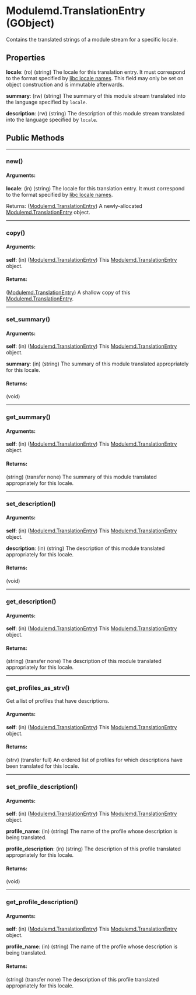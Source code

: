 # Modulemd.TranslationEntry (GObject)

Contains the translated strings of a module stream for a specific locale.

## Properties
__locale__: (ro) (string) The locale for this translation entry. It must correspond to the format specified by [libc locale names](https://www.gnu.org/software/libc/manual/html_node/Locale-Names.html). This field may only be set on object construction and is immutable afterwards.

__summary__: (rw) (string) The summary of this module stream translated into the language specified by `locale`.

__description__: (rw) (string) The description of this module stream translated into the language specified by `locale`.

## Public Methods

---
### new()
#### Arguments:
__locale__: (in) (string) The locale for this translation entry. It must correspond to the format specified by [libc locale names](https://www.gnu.org/software/libc/manual/html_node/Locale-Names.html).

Returns:
([Modulemd.TranslationEntry](Modulemd.TranslationEntry.md)) A newly-allocated [Modulemd.TranslationEntry](Modulemd.TranslationEntry.md) object.

---
### copy()
#### Arguments:
__self__: (in) ([Modulemd.TranslationEntry](Modulemd.TranslationEntry.md)) This [Modulemd.TranslationEntry](Modulemd.TranslationEntry.md) object.

#### Returns:
([Modulemd.TranslationEntry](Modulemd.TranslationEntry.md)) A shallow copy of this [Modulemd.TranslationEntry](Modulemd.TranslationEntry.md).

---
### set_summary()
#### Arguments:
__self__: (in) ([Modulemd.TranslationEntry](Modulemd.TranslationEntry.md)) This [Modulemd.TranslationEntry](Modulemd.TranslationEntry.md) object.

__summary__: (in) (string) The summary of this module translated appropriately for this locale.

#### Returns:
(void)

---
### get_summary()
#### Arguments:
__self__: (in) ([Modulemd.TranslationEntry](Modulemd.TranslationEntry.md)) This [Modulemd.TranslationEntry](Modulemd.TranslationEntry.md) object.

#### Returns:
(string) (transfer none) The summary of this module translated appropriately for this locale.


---
### set_description()
#### Arguments:
__self__: (in) ([Modulemd.TranslationEntry](Modulemd.TranslationEntry.md)) This [Modulemd.TranslationEntry](Modulemd.TranslationEntry.md) object.

__description__: (in) (string) The description of this module translated appropriately for this locale.

#### Returns:
(void)

---
### get_description()
#### Arguments:
__self__: (in) ([Modulemd.TranslationEntry](Modulemd.TranslationEntry.md)) This [Modulemd.TranslationEntry](Modulemd.TranslationEntry.md) object.

#### Returns:
(string) (transfer none) The description of this module translated appropriately for this locale.

---
### get_profiles_as_strv()
Get a list of profiles that have descriptions.

#### Arguments:
__self__: (in) ([Modulemd.TranslationEntry](Modulemd.TranslationEntry.md)) This [Modulemd.TranslationEntry](Modulemd.TranslationEntry.md) object.

#### Returns:
(strv) (transfer full) An ordered list of profiles for which descriptions have been translated for this locale.

---
### set_profile_description()
#### Arguments:
__self__: (in) ([Modulemd.TranslationEntry](Modulemd.TranslationEntry.md)) This [Modulemd.TranslationEntry](Modulemd.TranslationEntry.md) object.

__profile_name__: (in) (string) The name of the profile whose description is being translated.

__profile_description__: (in) (string) The description of this profile translated appropriately for this locale.

#### Returns:
(void)

---
### get_profile_description()
#### Arguments:
__self__: (in) ([Modulemd.TranslationEntry](Modulemd.TranslationEntry.md)) This [Modulemd.TranslationEntry](Modulemd.TranslationEntry.md) object.

__profile_name__: (in) (string) The name of the profile whose description is being translated.

#### Returns:
(string) (transfer none) The description of this profile translated appropriately for this locale.
